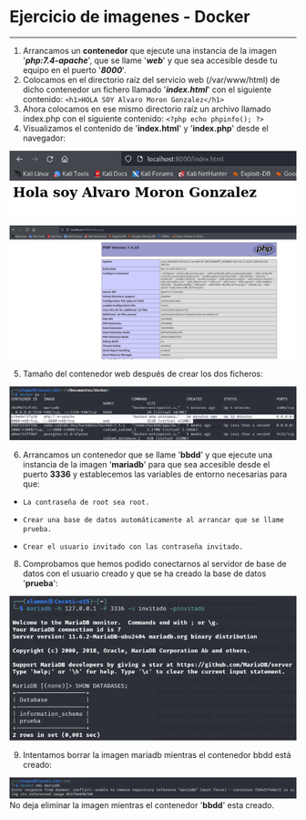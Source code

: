 # Ejercicio de imagenes - Docker

----


1. Arrancamos un **contenedor** que ejecute una instancia de la imagen '***php:7.4-apache***', que se llame '***web***' y que sea accesible desde tu equipo en el puerto '***8000***'.
2. Colocamos en el directorio raíz del servicio web (/var/www/html) de dicho contenedor un fichero llamado '***index.html***' con el siguiente contenido: ```<h1>HOLA SOY Alvaro Moron Gonzalez</h1>```
3. Ahora colocamos en ese mismo directorio raíz un archivo llamado index.php con el siguiente contenido: ```<?php echo phpinfo(); ?>```
4. Visualizamos el contenido de '**index.html**' y '**index.php**' desde el navegador:
 
![](Imagenes/EjercicioDos/1.png)

![](Imagenes/EjercicioDos/2.png)

5. Tamaño del contenedor web después de crear los dos ficheros: 

![](Imagenes/EjercicioDos/3.png)

6. Arrancamos un contenedor que se llame '**bbdd**' y que ejecute una instancia de la imagen '**mariadb**' para que sea accesible desde el puerto **3336** y establecemos las variables de entorno necesarias para que:
*     La contraseña de root sea root.
*     Crear una base de datos automáticamente al arrancar que se llame prueba.
*     Crear el usuario invitado con las contraseña invitado.
 
8. Comprobamos que hemos podido conectarnos al servidor de base de datos con el usuario creado y que se ha creado la base de datos '**prueba**':

![](Imagenes/EjercicioDos/4.png)

9. Intentamos borrar la imagen mariadb mientras el contenedor bbdd está creado:

![](Imagenes/EjercicioDos/5.png)
No deja eliminar la imagen mientras el contenedor '**bbdd**' esta creado.






